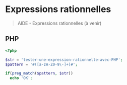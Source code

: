 # Expressions rationnelles

> AIDE - Expressions rationnelles (à venir)

## PHP

```php
<?php

$str = 'tester-une-expression-rationnelle-avec-PHP';
$pattern = '#([a-zA-Z0-9\-]+)#';

if(preg_match($pattern, $str))
  echo 'OK';
```
